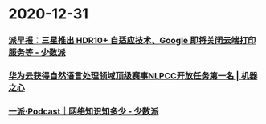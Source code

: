 
# 2020-12-31

### [派早报：三星推出 HDR10+ 自适应技术、Google 即将关闭云端打印服务等 - 少数派](https://sspai.com/post/64316)

### [华为云获得自然语言处理领域顶级赛事NLPCC开放任务第一名 | 机器之心](https://www.jiqizhixin.com/articles/2020-12-31)

### [一派·Podcast｜网络知识知多少 - 少数派](https://sspai.com/post/64317)